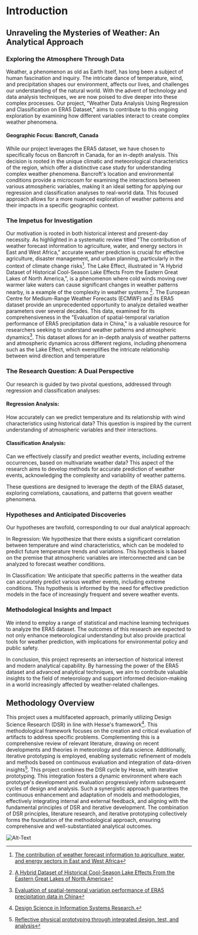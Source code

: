 # Introduction
## Unraveling the Mysteries of Weather: An Analytical Approach


### Exploring the Atmosphere Through Data
Weather, a phenomenon as old as Earth itself, has long been a subject of human fascination and inquiry. The intricate dance of temperature, wind, and precipitation shapes our environment, affects our lives, and challenges our understanding of the natural world. With the advent of technology and data analysis techniques, we are now poised to dive deeper into these complex processes. Our project, "Weather Data Analysis Using Regression and Classification on ERA5 Dataset," aims to contribute to this ongoing exploration by examining how different variables interact to create complex weather phenomena.

#### Geographic Focus: Bancroft, Canada
While our project leverages the ERA5 dataset, we have chosen to specifically focus on Bancroft in Canada, for an in-depth analysis. This decision is rooted in the unique climatic and meteorological characteristics of the region, which offer a distinctive case study for understanding complex weather phenomena. Bancroft's location and environmental conditions provide a microcosm for examining the interactions between various atmospheric variables, making it an ideal setting for applying our regression and classification analyses to real-world data. This focused approach allows for a more nuanced exploration of weather patterns and their impacts in a specific geographic context.

### The Impetus for Investigation
Our motivation is rooted in both historical interest and present-day necessity. As highlighted in a systematic review titled "The contribution of weather forecast information to agriculture, water, and energy sectors in East and West Africa," accurate weather prediction is crucial for effective agriculture, disaster management, and urban planning, particularly in the context of climate change risks[^1]. The Lake Effect, illustrated in "A Hybrid Dataset of Historical Cool-Season Lake Effects From the Eastern Great Lakes of North America,", is a phenomenon where cold winds moving over warmer lake waters can cause significant changes in weather patterns nearby, is a example of the complexity in weather systems [^2]. The European Centre for Medium-Range Weather Forecasts (ECMWF) and its ERA5 dataset provide an unprecedented opportunity to analyze detailed weather parameters over several decades. This data, examined for its comprehensiveness in the "Evaluation of spatial-temporal variation performance of ERA5 precipitation data in China," is a valuable resource for researchers seeking to understand weather patterns and atmospheric dynamics[^3].
This dataset allows for an in-depth analysis of weather patterns and atmospheric dynamics across different regions, including phenomena such as the Lake Effect, which exemplifies the intricate relationship between wind direction and temperature

[^1]: [The contribution of weather forecast information to agriculture, water, and energy sectors in East and West Africa](https://www.frontiersin.org/articles/10.3389/fenvs.2022.935696/full)
[^2]: [A Hybrid Dataset of Historical Cool-Season Lake Effects From the Eastern Great Lakes of North America](https://www.frontiersin.org/journals/water/articles/10.3389/frwa.2022.788493/full)
[^3]: [Evaluation of spatial-temporal variation performance of ERA5 precipitation data in China](https://www.nature.com/articles/s41598-021-97432-y)

### The Research Question: A Dual Perspective
Our research is guided by two pivotal questions, addressed through regression and classification analyses:

#### Regression Analysis: 
How accurately can we predict temperature and its relationship with wind characteristics using historical data? This question is inspired by the current understanding of atmospheric variables and their interactions.
#### Classification Analysis:
Can we effectively classify and predict weather events, including extreme occurrences, based on multivariate weather data? This aspect of the research aims to develop methods for accurate prediction of weather events, acknowledging the complexity and variability of weather patterns.

These questions are designed to leverage the depth of the ERA5 dataset, exploring correlations, causations, and patterns that govern weather phenomena.

### Hypotheses and Anticipated Discoveries
Our hypotheses are twofold, corresponding to our dual analytical approach:

In Regression: We hypothesize that there exists a significant correlation between temperature and wind characteristics, which can be modeled to predict future temperature trends and variations. This hypothesis is based on the premise that atmospheric variables are interconnected and can be analyzed to forecast weather conditions.

In Classification: We anticipate that specific patterns in the weather data can accurately predict various weather events, including extreme conditions. This hypothesis is informed by the need for effective prediction models in the face of increasingly frequent and severe weather events.

### Methodological Insights and Impact
We intend to employ a range of statistical and machine learning techniques to analyze the ERA5 dataset. The outcomes of this research are expected to not only enhance meteorological understanding but also provide practical tools for weather prediction, with implications for environmental policy and public safety.

In conclusion, this project represents an intersection of historical interest and modern analytical capability. By harnessing the power of the ERA5 dataset and advanced analytical techniques, we aim to contribute valuable insights to the field of meteorology and support informed decision-making in a world increasingly affected by weather-related challenges.


## Methodology Overview
This project uses a multifaceted approach, primarily utilizing Design Science Research (DSR) in line with Hesse's framework[^4]. This methodological framework focuses on the creation and critical evaluation of artifacts to address specific problems. Complementing this is a comprehensive review of relevant literature, drawing on recent developments and theories in meteorology and data science. Additionally, iterative prototyping is employed, enabling systematic refinement of models and methods based on continuous evaluation and integration of data-driven insights[^5]. This project combines the DSR cycle by Hesse, with iterative prototyping. This integration fosters a dynamic environment where each prototype's development and evaluation progressively inform subsequent cycles of design and analysis. Such a synergistic approach guarantees the continuous enhancement and adaptation of models and methodologies, effectively integrating internal and external feedback, and aligning with the fundamental principles of DSR and iterative development. The combination of DSR principles, literature research, and iterative prototyping collectively forms the foundation of the methodological approach, ensuring comprehensive and well-substantiated analytical outcomes.

[^4]: [Design Science in Information Systems Research.](https://www.researchgate.net/publication/201168946_Design_Science_in_Information_Systems_Research)
[^5]: [Reflective physical prototyping through integrated design, test, and analysis](https://www.researchgate.net/publication/220877433_Reflective_physical_prototyping_through_integrated_design_test_and_analysis)

![Alt-Text](/Users/furkansaygin/Downloads/CompleteMap.png)

